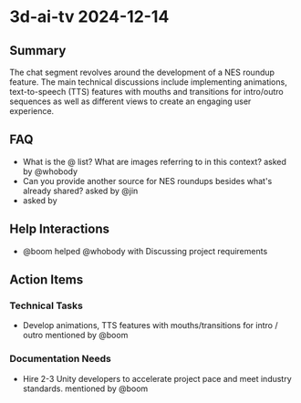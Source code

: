 # 3d-ai-tv 2024-12-14

## Summary
The chat segment revolves around the development of a NES roundup feature. The main technical discussions include implementing animations, text-to-speech (TTS) features with mouths and transitions for intro/outro sequences as well as different views to create an engaging user experience.

## FAQ
- What is the @ list? What are images referring to in this context? asked by @whobody
- Can you provide another source for NES roundups besides what's already shared? asked by @jin
-  asked by 

## Help Interactions
- @boom helped @whobody with Discussing project requirements

## Action Items

### Technical Tasks
- Develop animations, TTS features with mouths/transitions for intro / outro mentioned by @boom

### Documentation Needs
- Hire 2-3 Unity developers to accelerate project pace and meet industry standards. mentioned by @boom